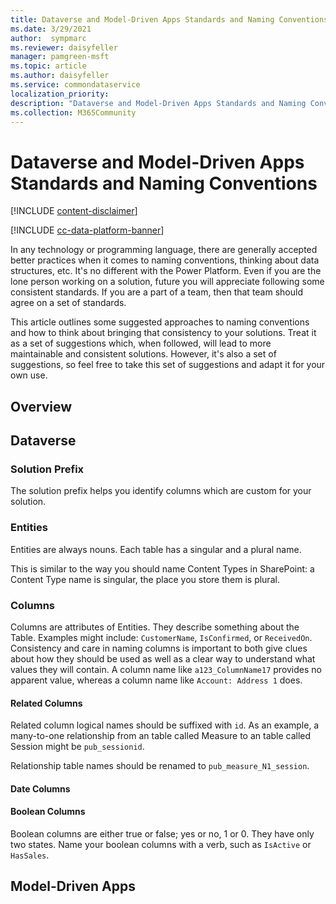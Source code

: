 ```yaml
---
title: Dataverse and Model-Driven Apps Standards and Naming Conventions
ms.date: 3/29/2021
author:  sympmarc
ms.reviewer: daisyfeller
manager: pamgreen-msft
ms.topic: article
ms.author: daisyfeller
ms.service: commondataservice
localization_priority: 
description: "Dataverse and Model-Driven Apps Standards and Naming Conventions"
ms.collection: M365Community
---
```


# Dataverse and Model-Driven Apps Standards and Naming Conventions

[!INCLUDE [content-disclaimer](includes/content-disclaimer.md)]

[!INCLUDE [cc-data-platform-banner](includes/cc-data-platform-banner.md)]

In any technology or programming language, there are generally accepted better practices when it comes to naming conventions, thinking about data structures, etc. It's no different with the Power Platform. Even if you are the lone person working on a solution, future you will appreciate following some consistent standards. If you are a part of a team, then that team should agree on a set of standards.

This article outlines some suggested approaches to naming conventions and how to think about bringing that consistency to your solutions. Treat it as a set of suggestions which, when followed, will lead to more maintainable and consistent solutions. However, it's also a set of suggestions, so feel free to take this set of suggestions and adapt it for your own use.

## Overview

## Dataverse

### Solution Prefix

The solution prefix helps you identify columns which are custom for your solution.

### Entities

Entities are always nouns. Each table has a singular and a plural name.

This is similar to the way you should name Content Types in SharePoint: a Content Type name is singular, the place you store them is plural.

### Columns

Columns are attributes of Entities. They describe something about the Table. Examples might include: `CustomerName`, `IsConfirmed`, or `ReceivedOn`. Consistency and care in naming columns is important to both give clues about how they should be used as well as a clear way to understand what values they will contain. A column name like `a123_ColumnName17` provides no apparent value, whereas a column name like `Account: Address 1` does.

#### Related Columns

Related column logical names should be suffixed with `id`. As an example, a many-to-one relationship from an table called Measure to an table called Session might be `pub_sessionid`.

Relationship table names should be renamed to `pub_measure_N1_session`.

#### Date Columns

#### Boolean Columns

Boolean columns are either true or false; yes or no, 1 or 0. They have only two states. Name your boolean columns with a verb, such as `IsActive` or `HasSales`.

## Model-Driven Apps

